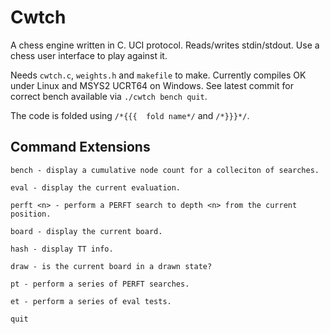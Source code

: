 # Cwtch
A chess engine written in C. UCI protocol. Reads/writes stdin/stdout. Use a chess user interface to play against it.

Needs ```cwtch.c```, ```weights.h``` and ```makefile``` to make. Currently compiles OK under Linux and MSYS2 UCRT64 on Windows.  See latest commit for correct bench available via ```./cwtch bench quit```.

The code is folded using ```/*{{{  fold name*/``` and ```/*}}}*/```.

## Command Extensions

```
bench - display a cumulative node count for a colleciton of searches.

eval - display the current evaluation.

perft <n> - perform a PERFT search to depth <n> from the current position.

board - display the current board.

hash - display TT info.

draw - is the current board in a drawn state?

pt - perform a series of PERFT searches.

et - perform a series of eval tests.

quit
```


